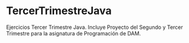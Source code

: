 # TercerTrimestreJava
Ejercicios Tercer Trimestre Java. 
Incluye Proyecto del Segundo y Tercer Trimestre para la asignatura de Programación de DAM.
